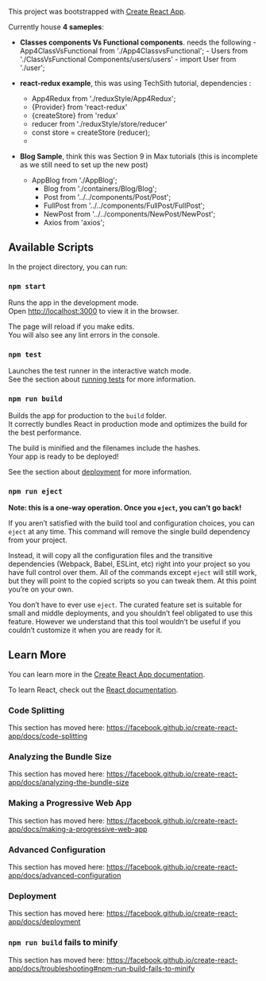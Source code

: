 This project was bootstrapped with [Create React App](https://github.com/facebook/create-react-app).

Currently house **4 sameples**:

- **Classes components Vs Functional components**. needs the following
    -App4ClassVsFunctional from './App4ClassvsFunctional';
       - Users from './ClassVsFunctional Components/users/users'
       - import User from './user';


- **react-redux example**, this was using TechSith tutorial, dependencies : 
    - App4Redux from './reduxStyle/App4Redux';
    - {Provider} from 'react-redux' 
    - {createStore} from 'redux'
    - reducer from './reduxStyle/store/reducer'
    - const store = createStore (reducer);
    - <Provider store={store}><App4Redux /></Provider>


- **Blog Sample**, think this was Section 9 in Max tutorials (this is incomplete as we still need to set up the new post)
    - AppBlog from './AppBlog';
        - Blog from './containers/Blog/Blog';
        - Post from '../../components/Post/Post';
        - FullPost from '../../components/FullPost/FullPost';
        - NewPost from '../../components/NewPost/NewPost';
        - Axios from 'axios';



## Available Scripts

In the project directory, you can run:

### `npm start`

Runs the app in the development mode.<br>
Open [http://localhost:3000](http://localhost:3000) to view it in the browser.

The page will reload if you make edits.<br>
You will also see any lint errors in the console.

### `npm test`

Launches the test runner in the interactive watch mode.<br>
See the section about [running tests](https://facebook.github.io/create-react-app/docs/running-tests) for more information.

### `npm run build`

Builds the app for production to the `build` folder.<br>
It correctly bundles React in production mode and optimizes the build for the best performance.

The build is minified and the filenames include the hashes.<br>
Your app is ready to be deployed!

See the section about [deployment](https://facebook.github.io/create-react-app/docs/deployment) for more information.

### `npm run eject`

**Note: this is a one-way operation. Once you `eject`, you can’t go back!**

If you aren’t satisfied with the build tool and configuration choices, you can `eject` at any time. This command will remove the single build dependency from your project.

Instead, it will copy all the configuration files and the transitive dependencies (Webpack, Babel, ESLint, etc) right into your project so you have full control over them. All of the commands except `eject` will still work, but they will point to the copied scripts so you can tweak them. At this point you’re on your own.

You don’t have to ever use `eject`. The curated feature set is suitable for small and middle deployments, and you shouldn’t feel obligated to use this feature. However we understand that this tool wouldn’t be useful if you couldn’t customize it when you are ready for it.

## Learn More

You can learn more in the [Create React App documentation](https://facebook.github.io/create-react-app/docs/getting-started).

To learn React, check out the [React documentation](https://reactjs.org/).

### Code Splitting

This section has moved here: https://facebook.github.io/create-react-app/docs/code-splitting

### Analyzing the Bundle Size

This section has moved here: https://facebook.github.io/create-react-app/docs/analyzing-the-bundle-size

### Making a Progressive Web App

This section has moved here: https://facebook.github.io/create-react-app/docs/making-a-progressive-web-app

### Advanced Configuration

This section has moved here: https://facebook.github.io/create-react-app/docs/advanced-configuration

### Deployment

This section has moved here: https://facebook.github.io/create-react-app/docs/deployment

### `npm run build` fails to minify

This section has moved here: https://facebook.github.io/create-react-app/docs/troubleshooting#npm-run-build-fails-to-minify
